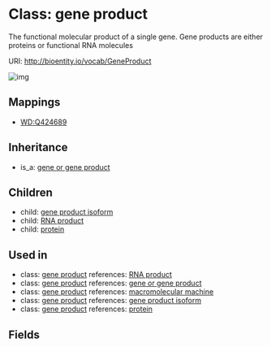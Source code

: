 # Class: gene product


The functional molecular product of a single gene. Gene products are either proteins or functional RNA molecules

URI: http://bioentity.io/vocab/GeneProduct

![img](http://yuml.me/diagram/nofunky/class/\[GeneOrGeneProduct]^-\[GeneProduct],%20\[GeneProduct]^-\[RnaProduct],%20\[GeneProduct]^-\[GeneProductIsoform],%20\[GeneProduct]^-\[Protein],%20)
## Mappings

 * [WD:Q424689](http://purl.obolibrary.org/obo/WD_Q424689)
## Inheritance

 *  is_a: [gene or gene product](GeneOrGeneProduct.md)
## Children

 *  child: [gene product isoform](GeneProductIsoform.md)
 *  child: [RNA product](RnaProduct.md)
 *  child: [protein](Protein.md)
## Used in

 *  class: [gene product](GeneProduct.md) references: [RNA product](RnaProduct.md)
 *  class: [gene product](GeneProduct.md) references: [gene or gene product](GeneOrGeneProduct.md)
 *  class: [gene product](GeneProduct.md) references: [macromolecular machine](MacromolecularMachine.md)
 *  class: [gene product](GeneProduct.md) references: [gene product isoform](GeneProductIsoform.md)
 *  class: [gene product](GeneProduct.md) references: [protein](Protein.md)
## Fields

